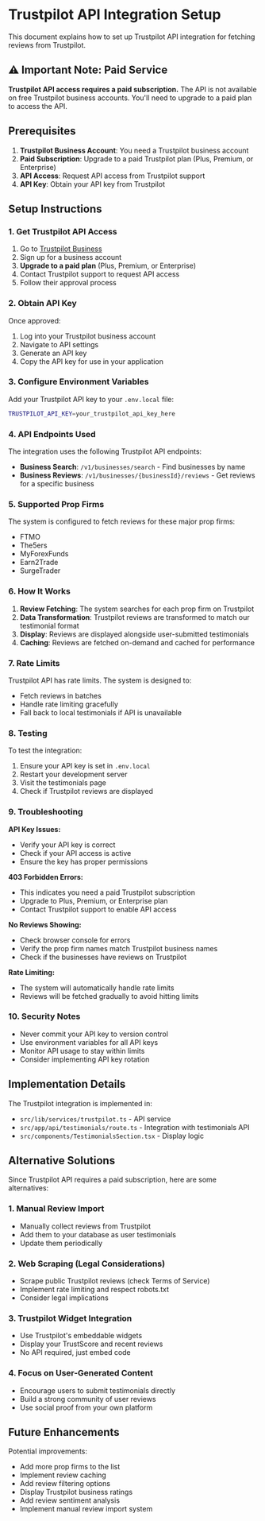 # Trustpilot API Integration Setup

This document explains how to set up Trustpilot API integration for fetching reviews from Trustpilot.

## ⚠️ Important Note: Paid Service

**Trustpilot API access requires a paid subscription.** The API is not available on free Trustpilot business accounts. You'll need to upgrade to a paid plan to access the API.

## Prerequisites

1. **Trustpilot Business Account**: You need a Trustpilot business account
2. **Paid Subscription**: Upgrade to a paid Trustpilot plan (Plus, Premium, or Enterprise)
3. **API Access**: Request API access from Trustpilot support
4. **API Key**: Obtain your API key from Trustpilot

## Setup Instructions

### 1. Get Trustpilot API Access

1. Go to [Trustpilot Business](https://business.trustpilot.com/)
2. Sign up for a business account
3. **Upgrade to a paid plan** (Plus, Premium, or Enterprise)
4. Contact Trustpilot support to request API access
5. Follow their approval process

### 2. Obtain API Key

Once approved:

1. Log into your Trustpilot business account
2. Navigate to API settings
3. Generate an API key
4. Copy the API key for use in your application

### 3. Configure Environment Variables

Add your Trustpilot API key to your `.env.local` file:

```bash
TRUSTPILOT_API_KEY=your_trustpilot_api_key_here
```

### 4. API Endpoints Used

The integration uses the following Trustpilot API endpoints:

- **Business Search**: `/v1/businesses/search` - Find businesses by name
- **Business Reviews**: `/v1/businesses/{businessId}/reviews` - Get reviews for a specific business

### 5. Supported Prop Firms

The system is configured to fetch reviews for these major prop firms:

- FTMO
- The5ers
- MyForexFunds
- Earn2Trade
- SurgeTrader

### 6. How It Works

1. **Review Fetching**: The system searches for each prop firm on Trustpilot
2. **Data Transformation**: Trustpilot reviews are transformed to match our testimonial format
3. **Display**: Reviews are displayed alongside user-submitted testimonials
4. **Caching**: Reviews are fetched on-demand and cached for performance

### 7. Rate Limits

Trustpilot API has rate limits. The system is designed to:

- Fetch reviews in batches
- Handle rate limiting gracefully
- Fall back to local testimonials if API is unavailable

### 8. Testing

To test the integration:

1. Ensure your API key is set in `.env.local`
2. Restart your development server
3. Visit the testimonials page
4. Check if Trustpilot reviews are displayed

### 9. Troubleshooting

**API Key Issues:**

- Verify your API key is correct
- Check if your API access is active
- Ensure the key has proper permissions

**403 Forbidden Errors:**

- This indicates you need a paid Trustpilot subscription
- Upgrade to Plus, Premium, or Enterprise plan
- Contact Trustpilot support to enable API access

**No Reviews Showing:**

- Check browser console for errors
- Verify the prop firm names match Trustpilot business names
- Check if the businesses have reviews on Trustpilot

**Rate Limiting:**

- The system will automatically handle rate limits
- Reviews will be fetched gradually to avoid hitting limits

### 10. Security Notes

- Never commit your API key to version control
- Use environment variables for all API keys
- Monitor API usage to stay within limits
- Consider implementing API key rotation

## Implementation Details

The Trustpilot integration is implemented in:

- `src/lib/services/trustpilot.ts` - API service
- `src/app/api/testimonials/route.ts` - Integration with testimonials API
- `src/components/TestimonialsSection.tsx` - Display logic

## Alternative Solutions

Since Trustpilot API requires a paid subscription, here are some alternatives:

### 1. Manual Review Import

- Manually collect reviews from Trustpilot
- Add them to your database as user testimonials
- Update them periodically

### 2. Web Scraping (Legal Considerations)

- Scrape public Trustpilot reviews (check Terms of Service)
- Implement rate limiting and respect robots.txt
- Consider legal implications

### 3. Trustpilot Widget Integration

- Use Trustpilot's embeddable widgets
- Display your TrustScore and recent reviews
- No API required, just embed code

### 4. Focus on User-Generated Content

- Encourage users to submit testimonials directly
- Build a strong community of user reviews
- Use social proof from your own platform

## Future Enhancements

Potential improvements:

- Add more prop firms to the list
- Implement review caching
- Add review filtering options
- Display Trustpilot business ratings
- Add review sentiment analysis
- Implement manual review import system
